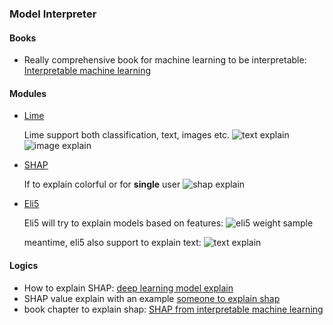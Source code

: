 ### Model Interpreter


#### Books

- Really comprehensive book for machine learning to be interpretable: [Interpretable machine learning](https://christophm.github.io/interpretable-ml-book/)


#### Modules

- [Lime](https://github.com/marcotcr/lime)
  
  Lime support both classification, text, images etc.
  ![text explain](https://github.com/marcotcr/lime/raw/master/doc/images/twoclass.png)
  ![image explain](https://raw.githubusercontent.com/marcotcr/lime/master/doc/images/images.png)

- [SHAP](https://shap.readthedocs.io/en/latest/)
  
  If to explain colorful or for **single** user
  ![shap explain](https://shap.readthedocs.io/en/latest/_images/shap_header.png)

- [Eli5](https://eli5.readthedocs.io/en/latest/)
  
  Eli5 will try to explain models based on features: 
  ![eli5 weight sample](https://eli5.readthedocs.io/en/latest/_images/weights.png) 

  meantime, eli5 also support to explain text: 
  ![text explain](https://eli5.readthedocs.io/en/latest/_images/char-ngrams.png)


#### Logics

- How to explain SHAP: [deep learning model explain](https://towardsdatascience.com/interpreting-your-deep-learning-model-by-shap-e69be2b47893)
- SHAP value explain with an example [someone to explain shap](https://towardsdatascience.com/shap-explained-the-way-i-wish-someone-explained-it-to-me-ab81cc69ef30)
- book chapter to explain shap: [SHAP from interpretable machine learning](https://christophm.github.io/interpretable-ml-book/shap.html)